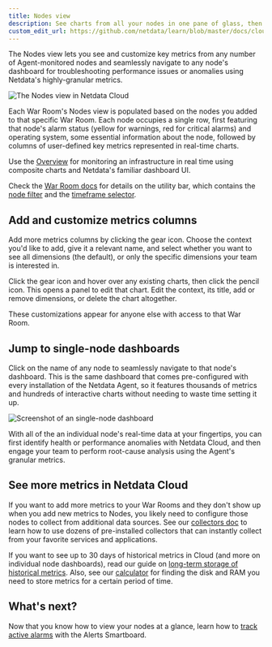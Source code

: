 ```yaml
---
title: Nodes view
description: See charts from all your nodes in one pane of glass, then dive in to embedded dashboards for granular troubleshooting of ongoing issues.
custom_edit_url: https://github.com/netdata/learn/blob/master/docs/cloud/visualize/nodes.md
---
```


The Nodes view lets you see and customize key metrics from any number of Agent-monitored nodes and seamlessly navigate
to any node's dashboard for troubleshooting performance issues or anomalies using Netdata's highly-granular metrics.

![The Nodes view in Netdata
Cloud](https://user-images.githubusercontent.com/1153921/119035218-2eebb700-b964-11eb-8b74-4ec2df0e457c.png)

Each War Room's Nodes view is populated based on the nodes you added to that specific War Room. Each node occupies a
single row, first featuring that node's alarm status (yellow for warnings, red for critical alarms) and operating
system, some essential information about the node, followed by columns of user-defined key metrics represented in
real-time charts.

Use the [Overview](/docs/cloud/visualize/overview) for monitoring an infrastructure in real time using
composite charts and Netdata's familiar dashboard UI.

Check the [War Room docs](/docs/cloud/war-rooms) for details on the utility bar, which contains the [node
filter](/docs/cloud/war-rooms#node-filter) and the [timeframe
selector](/docs/cloud/war-rooms#play-pause-force-play-and-timeframe-selector).

## Add and customize metrics columns

Add more metrics columns by clicking the gear icon. Choose the context you'd like to add, give it a relevant name, and
select whether you want to see all dimensions (the default), or only the specific dimensions your team is interested in.

Click the gear icon and hover over any existing charts, then click the pencil icon. This opens a panel to
edit that chart. Edit the context, its title, add or remove dimensions, or delete the chart altogether.

These customizations appear for anyone else with access to that War Room.

## Jump to single-node dashboards

Click on the name of any node to seamlessly navigate to that node's dashboard. This is the same dashboard that comes
pre-configured with every installation of the Netdata Agent, so it features thousands of metrics and hundreds of
interactive charts without needing to waste time setting it up.

![Screenshot of an single-node
dashboard](https://user-images.githubusercontent.com/1153921/119035389-5e9abf00-b964-11eb-8e51-29af0c55b65d.png)

With all of the an individual node's real-time data at your fingertips, you can first identify health or performance
anomalies with Netdata Cloud, and then engage your team to perform root-cause analysis using the Agent's granular
metrics.

## See more metrics in Netdata Cloud

If you want to add more metrics to your War Rooms and they don't show up when you add new metrics to Nodes, you likely
need to configure those nodes to collect from additional data sources. See our [collectors doc](/docs/collect/enable-configure) 
to learn how to use dozens of pre-installed collectors that can instantly collect from your favorite services and applications.

If you want to see up to 30 days of historical metrics in Cloud (and more on individual node dashboards), read our guide
on [long-term storage of historical metrics](/guides/longer-metrics-storage). Also, see our
[calculator](/docs/store/change-metrics-storage#calculate-the-system-resources-RAM-disk-space-needed-to-store-metrics)
for finding the disk and RAM you need to store metrics for a certain period of time.

## What's next?

Now that you know how to view your nodes at a glance, learn how to [track active
alarms](/docs/cloud/alerts-notifications/view-active-alerts) with the Alerts Smartboard.
